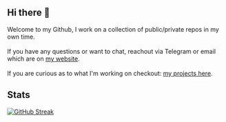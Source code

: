 ## Hi there 👋 
Welcome to my Github, I work on a collection of public/private repos in my own time.<br><br>If you have any questions or want to chat, reachout via Telegram or email which are on <a href="https://xevrac.au">my website</a>.<br><br>If you are curious as to what I'm working on checkout: <a href="https://docs.xevnet.au/projects">my projects here</a>.

## Stats

<a href="https://git.io/streak-stats"><img src="https://streak-stats.demolab.com?user=Xevrac&theme=tokyonight&hide_border=true&mode=weekly" alt="GitHub Streak" /></a>
